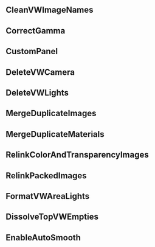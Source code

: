 ## CleanVWImageNames

## CorrectGamma

## CustomPanel

## DeleteVWCamera

## DeleteVWLights

## MergeDuplicateImages

## MergeDuplicateMaterials

## RelinkColorAndTransparencyImages

## RelinkPackedImages

## FormatVWAreaLights

## DissolveTopVWEmpties

## EnableAutoSmooth